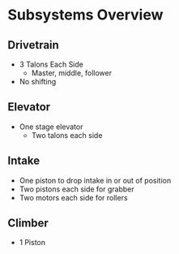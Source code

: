 # Subsystems Overview
## Drivetrain
- 3 Talons Each Side
  - Master, middle, follower
- No shifting
## Elevator
- One stage elevator
  - Two talons each side
## Intake
- One piston to drop intake in or out of position
- Two pistons each side for grabber
- Two motors each side for rollers
## Climber
- 1 Piston
